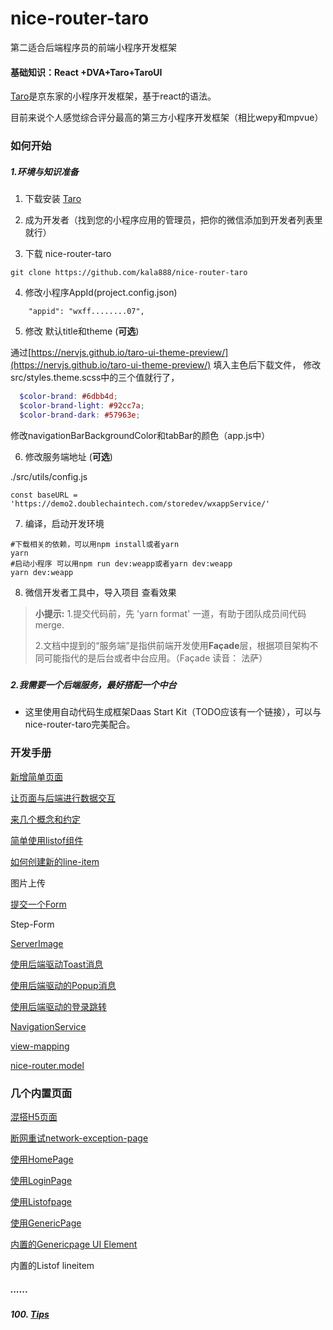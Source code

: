 # nice-router-taro

第二适合后端程序员的前端小程序开发框架

#### 基础知识：React +DVA+Taro+TaroUI

[Taro](https://github.com/NervJS/taro)是京东家的小程序开发框架，基于react的语法。

目前来说个人感觉综合评分最高的第三方小程序开发框架（相比wepy和mpvue）

### 如何开始

##### 1.环境与知识准备

1. 下载安装 [Taro](http://taro-docs.jd.com/taro/docs/GETTING-STARTED.html)

2. 成为开发者（找到您的小程序应用的管理员，把你的微信添加到开发者列表里就行）

3. 下载 nice-router-taro

```
git clone https://github.com/kala888/nice-router-taro
```

4. 修改小程序AppId(project.config.json)

```textile
    "appid": "wxff........07",
```

5. 修改 默认title和theme  (**可选**)

通过[https://nervjs.github.io/taro-ui-theme-preview/](https://nervjs.github.io/taro-ui-theme-preview/) 填入主色后下载文件，
 修改src/styles.theme.scss中的三个值就行了，

```scss
  $color-brand: #6dbb4d;  
  $color-brand-light: #92cc7a; 
  $color-brand-dark: #57963e;
```

修改navigationBarBackgroundColor和tabBar的颜色（app.js中）

6. 修改服务端地址  (**可选**)

./src/utils/config.js

```
const baseURL = 'https://demo2.doublechaintech.com/storedev/wxappService/'
```

7. 编译，启动开发环境

```shell
#下载相关的依赖，可以用npm install或者yarn
yarn
#启动小程序 可以用npm run dev:weapp或者yarn dev:weapp
yarn dev:weapp
```

8. 微信开发者工具中，导入项目
   查看效果

> **小提示:**
> 1.提交代码前，先 'yarn format' 一道，有助于团队成员间代码merge.
> 
> 2.文档中提到的“服务端”是指供前端开发使用**Façade**层，根据项目架构不同可能指代的是后台或者中台应用。（Façade 读音： 法萨）

##### 

##### 2.我需要一个后端服务，最好搭配一个中台

- 这里使用自动代码生成框架Daas Start Kit（TODO应该有一个链接），可以与nice-router-taro完美配合。

#### 

### 开发手册

[新增简单页面](https://github.com/doublechaintech/nice-router/blob/master/docs/hello-daas-page.md)

[让页面与后端进行数据交互](https://github.com/doublechaintech/nice-router/blob/master/docs/fetch-data-for-first-page.md)

[来几个概念和约定](https://github.com/doublechaintech/nice-router/blob/master/docs/concept.md)

[简单使用listof组件](https://github.com/doublechaintech/nice-router/blob/master/docs/use-listof.md)

[如何创建新的line-item](https://github.com/doublechaintech/nice-router/blob/master/docs/how-to-create-new-line-item.md)

图片上传

[提交一个Form](https://github.com/doublechaintech/nice-router/blob/master/docs/submit-form.md)

Step-Form

[ServerImage](https://github.com/doublechaintech/nice-router/blob/master/docs/server-image.md)

[使用后端驱动Toast消息](https://github.com/doublechaintech/nice-router/blob/master/docs/taost-from-backend.md)

[使用后端驱动的Popup消息](https://github.com/doublechaintech/nice-router/blob/master/docs/popup-from-backend.md)

[使用后端驱动的登录跳转](https://github.com/doublechaintech/nice-router/blob/master/docs/listof-page.md)

[NavigationService](https://github.com/doublechaintech/nice-router/blob/master/docs/navigation-service.md)

[view-mapping](https://github.com/doublechaintech/nice-router/blob/master/docs/view-mapping.md)

[nice-router.model](https://github.com/doublechaintech/nice-router/blob/master/docs/nice-router.model.md)

### 几个内置页面

[混搭H5页面](https://github.com/doublechaintech/nice-router/blob/master/docs/h5-page.md)

[断网重试network-exception-page](https://github.com/doublechaintech/nice-router/blob/master/docs/network-exception-page.md)

[使用HomePage](https://github.com/doublechaintech/nice-router/blob/master/docs/home-page.md)

[使用LoginPage](https://github.com/doublechaintech/nice-router/blob/master/docs/login-page.md)

[使用Listofpage](https://github.com/doublechaintech/nice-router/blob/master/docs/listof-page.md)

[使用GenericPage](https://github.com/doublechaintech/nice-router/blob/master/docs/generic-page.md)

[内置的Genericpage UI Element](https://github.com/doublechaintech/nice-router/blob/master/docs/generic-page-ele.md)

内置的Listof lineitem

##### ......

##### 100. [Tips](https://github.com/doublechaintech/nice-router/blob/master/docs/tips.md)

